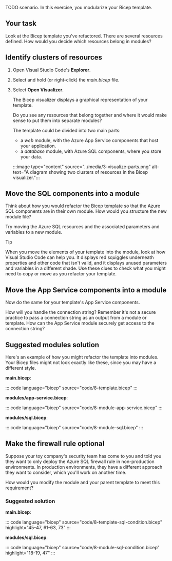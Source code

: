 TODO scenario. In this exercise, you modularize your Bicep template.

## Your task

Look at the Bicep template you've refactored. There are several resources defined. How would you decide which resources belong in modules?

## Identify clusters of resources

1. Open Visual Studio Code's **Explorer**.
1. Select and hold (or right-click) the _main.bicep_ file.
1. Select **Open Visualizer**.

   The Bicep visualizer displays a graphical representation of your template.

   Do you see any resources that belong together and where it would make sense to put them into separate modules?

   The template could be divided into two main parts:

   - a _web_ module, with the Azure App Service components that host your application.
   - a _database_ module, with Azure SQL components, where you store your data.

   :::image type="content" source="../media/3-visualize-parts.png" alt-text="A diagram showing two clusters of resources in the Bicep visualizer.":::

## Move the SQL components into a module

Think about how you would refactor the Bicep template so that the Azure SQL components are in their own module. How would you structure the new module file?

Try moving the Azure SQL resources and the associated parameters and variables to a new module.

> [!TIP]
> When you move the elements of your template into the module, look at how Visual Studio Code can help you. It displays red squiggles underneath properties and other code that isn't valid, and it displays unused parameters and variables in a different shade. Use these clues to check what you might need to copy or move as you refactor your template.

## Move the App Service components into a module

Now do the same for your template's App Service components.

How will you handle the connection string? Remember it's not a secure practice to pass a connection string as an output from a module or template. How can the App Service module securely get access to the connection string?

## Suggested modules solution

Here's an example of how you might refactor the template into modules. Your Bicep files might not look exactly like these, since you may have a different style.

**main.bicep**:

::: code language="bicep" source="code/8-template.bicep" :::

**modules/app-service.bicep**:

::: code language="bicep" source="code/8-module-app-service.bicep" :::

**modules/sql.bicep**:

::: code language="bicep" source="code/8-module-sql.bicep" :::

<!-- TODO things to note:

- Generates connection string dynamically
- Template maintains config map and just tells modules what to do - this keeps modules reusable
- Modules define resource names

-->

## Make the firewall rule optional

Suppose your toy company's security team has come to you and told you they want to only deploy the Azure SQL firewall rule in non-production environments. In production environments, they have a different approach they want to consider, which you'll work on another time.

How would you modify the module and your parent template to meet this requirement?

### Suggested solution

**main.bicep**:

::: code language="bicep" source="code/8-template-sql-condition.bicep" highlight="45-47, 61-63, 73" :::

**modules/sql.bicep**:

::: code language="bicep" source="code/8-module-sql-condition.bicep" highlight="18-19, 47" :::